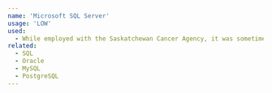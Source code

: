 ```yaml
---
name: 'Microsoft SQL Server'
usage: 'LOW'
used:
  - While employed with the Saskatchewan Cancer Agency, it was sometimes necessary to work with Microsoft SQL Servers, in order to solve issues for clients
related:
  - SQL
  - Oracle
  - MySQL
  - PostgreSQL
---
```

